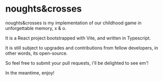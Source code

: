 # noughts&crosses

noughts&crosses is my implementation of our childhood game in unforgettable memory, x & o.

It is a React project bootstrapped with Vite, and written in Typescript.

It is still subject to upgrades and contributions from fellow developers, in other words, its open-source.

So feel free to submit your pull requests, i'll be delighted to see em'!

In the meantime, enjoy!

